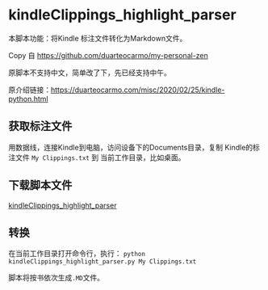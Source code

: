 # kindleClippings_highlight_parser

本脚本功能：将Kindle 标注文件转化为Markdown文件。

Copy 自 https://github.com/duarteocarmo/my-personal-zen

原脚本不支持中文，简单改了下，先已经支持中午。

原介绍链接：https://duarteocarmo.com/misc/2020/02/25/kindle-python.html

## 获取标注文件
用数据线，连接Kindle到电脑，访问设备下的Documents目录，复制 Kindle的标注文件 `My Clippings.txt` 到 当前工作目录，比如桌面。

## 下载脚本文件

[kindleClippings_highlight_parser](https://github.com/sandylaw/kindleClippings_highlight_parser/blob/master/kindleClippings_highlight_parser.py)

## 转换

在当前工作目录打开命令行，执行：
`python kindleClippings_highlight_parser.py My Clippings.txt`

脚本将按书依次生成`.MD`文件。
